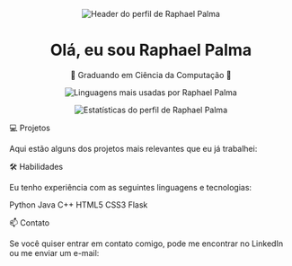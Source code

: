 <p align="center">
  <img src="https://github.com/raphaelgpalma/raphaelgpalma/blob/main/header.png" alt="Header do perfil de Raphael Palma">
</p>
<h1 align="center">Olá, eu sou Raphael Palma</h1>
<p align="center">🚀 Graduando em Ciência da Computação 🚀</p><p align="center">
  <img src="https://github-readme-stats.vercel.app/api/top-langs/?username=raphaelgpalma&layout=compact&langs_count=6&theme=dark" alt="Linguagens mais usadas por Raphael Palma">
</p>
<p align="center">
  <img src="https://github-readme-stats.vercel.app/api?username=raphaelgpalma&show_icons=true&theme=dark" alt="Estatísticas do perfil de Raphael Palma">
</p>
💻 Projetos

Aqui estão alguns dos projetos mais relevantes que eu já trabalhei:

  

🛠️ Habilidades

Eu tenho experiência com as seguintes linguagens e tecnologias:

Python
Java
C++
HTML5
CSS3
Flask

📫 Contato

Se você quiser entrar em contato comigo, pode me encontrar no LinkedIn ou me enviar um e-mail:


